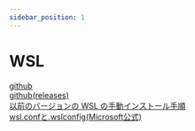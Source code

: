 ```yaml
---
sidebar_position: 1
---
```


# WSL

[github](https://github.com/microsoft/WSL/)  
[github(releases)](https://github.com/microsoft/WSL/releases)  
[以前のバージョンの WSL の手動インストール手順](https://learn.microsoft.com/ja-jp/windows/wsl/install-manual)  
[wsl.confと.wslconfig(Microsoft公式)](https://learn.microsoft.com/ja-jp/windows/wsl/wsl-config)  
